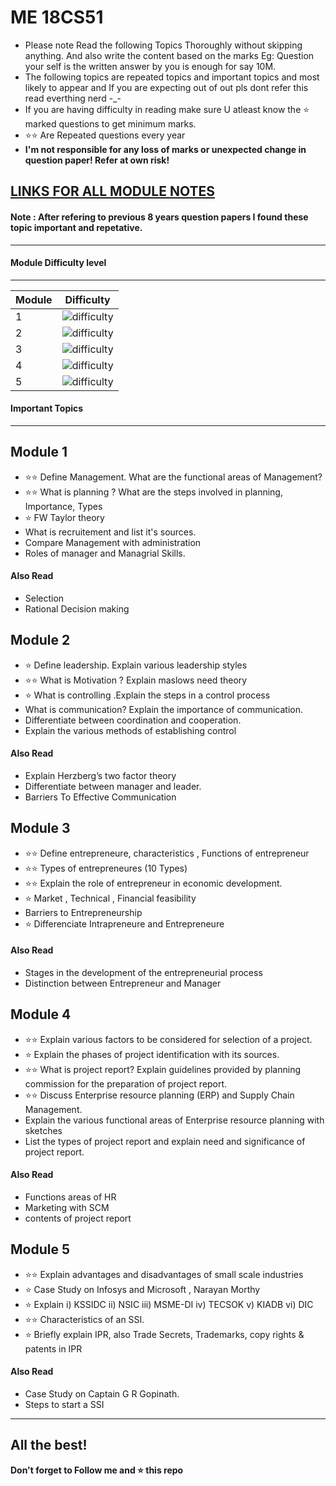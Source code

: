 
# ME 18CS51
* Please note Read the following Topics Thoroughly without skipping anything. And also write the content based on the marks Eg: Question your self is the written answer by you is enough for say 10M.
* The following topics are repeated topics and important topics and most likely to appear and If you are expecting out of out pls dont refer this read everthing nerd -_-
* If you are  having difficulty in reading make sure U atleast know the ⭐ marked questions to get minimum marks.
* ⭐⭐ Are Repeated questions every year
*  **I'm not responsible for any loss of marks or unexpected change in question paper! Refer at own risk!**

## [LINKS FOR ALL MODULE NOTES](https://github.com/adithyapaib/VTU5thSem/tree/main/ME/Notes)

#### Note : After refering to previous 8 years question papers I found these topic important and repetative. 

---

#### Module Difficulty level

---


| Module | Difficulty |
| ----------- | ----------- |
| 1 | ![difficulty](https://img.shields.io/badge/Difficulty-Hard-red) |
| 2 | ![difficulty](https://img.shields.io/badge/Difficulty-Medium-yellow) |
| 3 | ![difficulty](https://img.shields.io/badge/Difficulty-Easy-green) |
| 4 | ![difficulty](https://img.shields.io/badge/Difficulty-Medium-yellow) |
| 5 | ![difficulty](https://img.shields.io/badge/Difficulty-Easy-green) |


#### Important Topics
---

##  Module 1


- ⭐⭐ Define Management. What are the functional areas of Management?
- ⭐⭐ What is planning ? What are the steps involved in planning, Importance, Types
- ⭐ FW Taylor theory 
- What is recruitement and list it's sources.
- Compare Management with administration
- Roles of manager and Managrial Skills.

#### Also Read
- Selection
- Rational Decision making

##  Module 2
- ⭐ Define leadership. Explain various leadership styles
- ⭐⭐ What is Motivation ? Explain maslows need theory
- ⭐ What is controlling .Explain the steps in a control process
- What is communication? Explain the importance of communication.
- Differentiate between coordination and cooperation.
- Explain the various methods of establishing control

#### Also Read
- Explain Herzberg’s two factor theory
- Differentiate between manager and leader.
- Barriers To Effective Communication


##  Module 3
- ⭐⭐ Define entrepreneure, characteristics , Functions of entrepreneur
- ⭐⭐ Types of entrepreneures (10 Types)
- ⭐⭐ Explain the role of entrepreneur in economic development.
- ⭐ Market  , Technical , Financial feasibility
- Barriers to Entrepreneurship
- ⭐ Differenciate Intrapreneure and Entrepreneure

#### Also Read
- Stages in the development of the entrepreneurial process
- Distinction between Entrepreneur and Manager

##  Module 4

- ⭐⭐ Explain various factors to be considered for selection of a project.
- ⭐ Explain the phases of project identification with its sources.
- ⭐⭐ What is project report? Explain guidelines provided by planning commission for the preparation of project report.
- ⭐⭐ Discuss Enterprise resource planning (ERP) and Supply Chain Management.
- Explain the various functional areas of Enterprise resource planning with sketches
- List the types of project report and explain need and significance of project report.

#### Also Read
- Functions areas of HR 
- Marketing with SCM
- contents of project report

##  Module 5

- ⭐⭐  Explain advantages and disadvantages of small scale industries
- ⭐ Case Study on Infosys and Microsoft , Narayan Morthy
- ⭐ Explain  i) KSSIDC ii) NSIC iii) MSME-DI iv) TECSOK v) KIADB vi) DIC
- ⭐⭐ Characteristics of an SSI.
- ⭐ Briefly explain IPR, also Trade Secrets, Trademarks, copy rights & patents in IPR


#### Also Read
- Case Study on Captain G R Gopinath.
- Steps to start a SSI

---
**All the best!**
---
**Don't forget to Follow me and ⭐ this repo**
